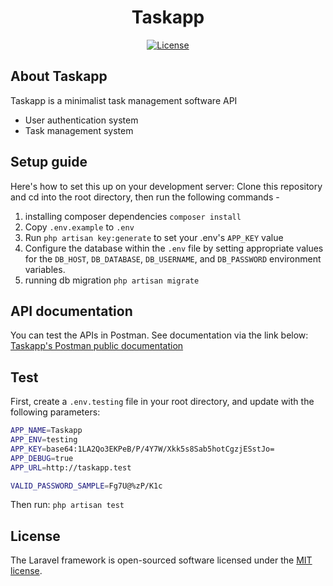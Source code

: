 <h1 align="center">Taskapp</h1>

<p align="center">
<a href="https://packagist.org/packages/laravel/framework"><img src="https://img.shields.io/packagist/l/laravel/framework" alt="License"></a>
</p>

## About Taskapp

Taskapp is a minimalist task management software API
- User authentication system
- Task management system

## Setup guide

Here's how to set this up on your development server:
Clone this repository and cd into the root directory, then run the following commands -

1. installing composer dependencies `composer install`
2. Copy `.env.example` to `.env`
3. Run `php artisan key:generate` to set your .env's `APP_KEY` value
4. Configure the database within the `.env` file by setting appropriate values for the `DB_HOST`, `DB_DATABASE`, `DB_USERNAME`, and `DB_PASSWORD` environment variables.
5. running db migration `php artisan migrate`

## API documentation
You can test the APIs in Postman. See documentation via the link below:
[Taskapp's Postman public documentation](https://documenter.getpostman.com/view/7490481/2sA3kYjg2b)

## Test
First, create a `.env.testing` file in your root directory, and update with the following parameters:

```bash
APP_NAME=Taskapp
APP_ENV=testing
APP_KEY=base64:1LA2Qo3EKPeB/P/4Y7W/Xkk5s8Sab5hotCgzjESstJo=
APP_DEBUG=true
APP_URL=http://taskapp.test

VALID_PASSWORD_SAMPLE=Fg7U@%zP/K1c
```

Then run: `php artisan test`

## License

The Laravel framework is open-sourced software licensed under the [MIT license](https://opensource.org/licenses/MIT).
